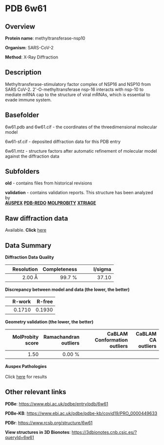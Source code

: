 # PDB 6w61

## Overview

**Protein name**: methyltransferase-nsp10

**Organism**: SARS-CoV-2

**Method**: X-Ray Diffraction

## Description

Methyltransferase-stimulatory factor complex of NSP16 and NSP10 from SARS CoV-2. 2'-O-methyltransferase nsp-16 interacts with nsp-10 to mediate mRNA cap to the structure of viral mRNAs, which is essential to evade immune system.

## Basefolder

6w61.pdb and 6w61.cif - the coordinates of the threedimensional molecular model

6w61-sf.cif - deposited diffraction data for this PDB entry

6w61.mtz - structure factors after automatic refinement of molecular model against the diffraction data

## Subfolders



**old** - contains files from historical revisions

**validation** - contains validation reports. This structure has been analyzed by <br>[**AUSPEX**](https://github.com/thorn-lab/coronavirus_structural_task_force/tree/master/pdb/methyltransferase-nsp10/SARS-CoV-2/6w61/validation/auspex) [**PDB-REDO**](https://github.com/thorn-lab/coronavirus_structural_task_force/tree/master/pdb/methyltransferase-nsp10/SARS-CoV-2/6w61/validation/pdb-redo) [**MOLPROBITY**](https://github.com/thorn-lab/coronavirus_structural_task_force/tree/master/pdb/methyltransferase-nsp10/SARS-CoV-2/6w61/validation/molprobity) [**XTRIAGE**](https://github.com/thorn-lab/coronavirus_structural_task_force/blob/master/pdb/methyltransferase-nsp10/SARS-CoV-2/6w61/validation/Xtriage_output.log)   



## Raw diffraction data

Available. **Click** [here](https://doi.org/10.18430/m36w61) 

## Data Summary
**Diffraction Data Quality**

|   | Resolution | Completeness| I/sigma |
|---|-------------:|----------------:|--------------:|
|   |2.00 Å|99.7  %|<img width=50/>37.10|

**Discrepancy between model and data (the lower, the better)**

|   | **R-work**| **R-free**   
|---|-------------:|----------------:|           
||  0.1710|  0.1930|

**Geometry validation (the lower, the better)**

|   |**MolProbity<br>score**| **Ramachandran<br>outliers** | **CaBLAM<br>Conformation outliers** | **CaBLAM<br>CA outliers** |
|---|-------------:|----------------:|----------------:|---------------:|
||  1.50|  0.00 %|||

**Auspex Pathologies**<br> <br>Click [here](https://github.com/thorn-lab/coronavirus_structural_task_force/blob/master/pdb/methyltransferase-nsp10/SARS-CoV-2/6w61/validation/auspex/6w61_auspex_comments.txt)  for results

 



## Other relevant links 
**PDBe**:  https://www.ebi.ac.uk/pdbe/entry/pdb/6w61

**PDBe-KB**: https://www.ebi.ac.uk/pdbe/pdbe-kb/covid19/PRO_0000449633 
 
**PDBr**: https://www.rcsb.org/structure/6w61 

**View structures in 3D Bionotes**: https://3dbionotes.cnb.csic.es/?queryId=6w61

